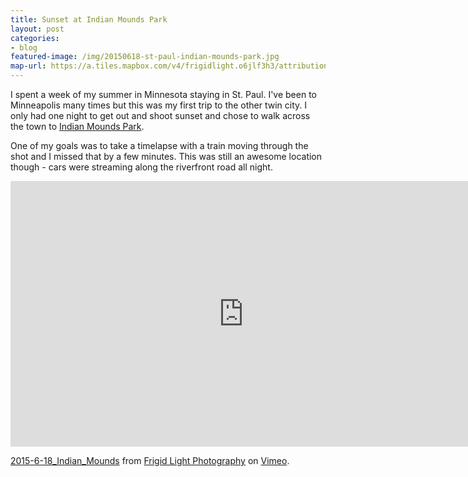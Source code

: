 ```yaml
---
title: Sunset at Indian Mounds Park
layout: post
categories:
- blog
featured-image: /img/20150618-st-paul-indian-mounds-park.jpg
map-url: https://a.tiles.mapbox.com/v4/frigidlight.o6jlf3h3/attribution,zoompan.html?access_token=pk.eyJ1IjoiZnJpZ2lkbGlnaHQiLCJhIjoiczg4X2VuYyJ9.yMtOhBeGB6hsQ5PogQT-_A#12/44.951/-93.07
---
```

I spent a week of my summer in Minnesota staying in St. Paul. I've been to Minneapolis many times but this was my first trip to the other twin city. I only had one night to get out and shoot sunset and chose to walk across the town to <a href="http://www.stpaul.gov/facilities.aspx?page=detail&RID=53">Indian Mounds Park</a>.

One of my goals was to take a timelapse with a train moving through the shot and I missed that by a few minutes. This was still an awesome location though - cars were streaming along the riverfront road all night.

<iframe src="https://player.vimeo.com/video/146074605" width="745" height="425" frameborder="0" webkitallowfullscreen mozallowfullscreen allowfullscreen></iframe>
<p><a href="https://vimeo.com/146074605">2015-6-18_Indian_Mounds</a> from <a href="https://vimeo.com/frigidlight">Frigid Light Photography</a> on <a href="https://vimeo.com">Vimeo</a>.</p>
